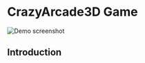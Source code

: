 # CrazyArcade3D Game

![Demo screenshot](https://jtj8412.github.io/resources/imgs/game/CrazyArcade3D.png)

## Introduction
